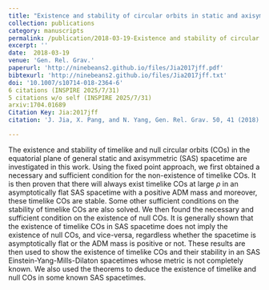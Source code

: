 ```yaml
---  
title: "Existence and stability of circular orbits in static and axisymmetric spacetimes"
collection: publications
category: manuscripts
permalink: /publication/2018-03-19-Existence and stability of circular orbits in static and axisymmetric spacetimes
excerpt: ''
date:  2018-03-19
venue: 'Gen. Rel. Grav.'
paperurl: 'http://ninebeans2.github.io/files/Jia2017jff.pdf'
bibtexurl: 'http://ninebeans2.github.io/files/Jia2017jff.txt'
doi: '10.1007/s10714-018-2364-6'
6 citations (INSPIRE 2025/7/31)
5 citations w/o self (INSPIRE 2025/7/31)
arxiv:1704.01689 
Citation Key: Jia:2017jff
citation: 'J. Jia, X. Pang, and N. Yang, Gen. Rel. Grav. 50, 41 (2018).'

---  
```


The existence and stability of timelike and null circular orbits (COs) in the equatorial plane of general static and axisymmetric (SAS) spacetime are investigated in this work. Using the fixed point approach, we first obtained a necessary and sufficient condition for the non-existence of timelike COs. It is then proven that there will always exist timelike COs at large $\rho$ in an asymptotically flat SAS spacetime with a positive ADM mass and moreover, these timelike COs are stable. Some other sufficient conditions on the stability of timelike COs are also solved. We then found the necessary and sufficient condition on the existence of null COs. It is generally shown that the existence of timelike COs in SAS spacetime does not imply the existence of null COs, and vice-versa, regardless whether the spacetime is asymptotically flat or the ADM mass is positive or not. These results are then used to show the existence of timelike COs and their stability in an SAS Einstein-Yang-Mills-Dilaton spacetimes whose metric is not completely known. We also used the theorems to deduce the existence of timelike and null COs in some known SAS spacetimes.

